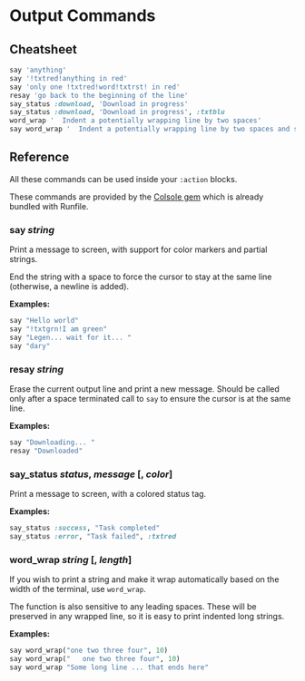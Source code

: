 # Output Commands

## Cheatsheet

```ruby
say 'anything'
say '!txtred!anything in red'
say 'only one !txtred!word!txtrst! in red'
resay 'go back to the beginning of the line'
say_status :download, 'Download in progress'
say_status :download, 'Download in progress', :txtblu
word_wrap '  Indent a potentially wrapping line by two spaces'
say word_wrap '  Indent a potentially wrapping line by two spaces and say it'
```

## Reference

All these commands can be used inside your `:action` blocks.

These commands are provided by the 
[Colsole gem](https://github.com/DannyBen/colsole) which is already 
bundled with Runfile.

### say *string*

Print a message to screen, with support for color markers and 
partial strings.

End the string with a space to force the cursor to stay at the same
line (otherwise, a newline is added).

__Examples:__

```ruby
say "Hello world"
say "!txtgrn!I am green"
say "Legen... wait for it... "
say "dary"
```

### resay *string*

Erase the current output line and print a new message. Should be 
called only after a space terminated call to `say` to ensure the 
cursor is at the same line.


__Examples:__

```ruby
say "Downloading... "
resay "Downloaded"
```

### say_status *status*, *message* [, *color*]

Print a message to screen, with a colored status tag.

__Examples:__

```ruby
say_status :success, "Task completed"
say_status :error, "Task failed", :txtred
```

### word_wrap *string* [, *length*]

If you wish to print a string and make it wrap automatically based
on the width of the terminal, use `word_wrap`.

The function is also sensitive to any leading spaces. These will be
preserved in any wrapped line, so it is easy to print indented long 
strings.

__Examples:__

```ruby
say word_wrap("one two three four", 10)
say word_wrap("   one two three four", 10)
say word_wrap "Some long line ... that ends here"
```

